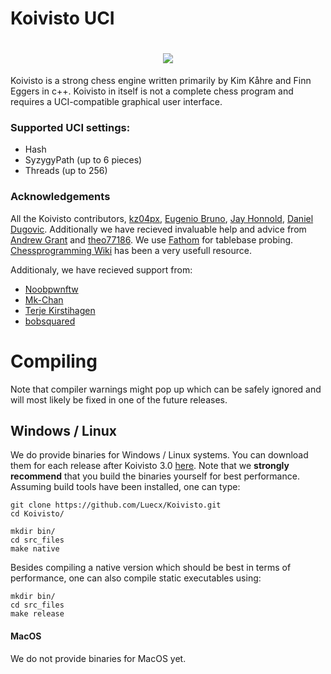 # Koivisto UCI

<h1 align="center">
 <img src="https://image.prntscr.com/image/bo9NE9KfRFGPIa_oGP-Q7Q.png" />
</h1>


Koivisto is a strong chess engine written primarily by Kim Kåhre and Finn Eggers in c++. Koivisto in itself is not a complete chess program and requires a UCI-compatible graphical user interface.

### Supported UCI settings:
- Hash
- SyzygyPath (up to 6 pieces)
- Threads (up to 256)

### Acknowledgements
All the Koivisto contributors, [kz04px](https://github.com/kz04px), [Eugenio Bruno](https://github.com/Eugenio-Bruno), [Jay Honnold](https://github.com/jhonnold), [Daniel Dugovic](https://github.com/ddugovic). Additionally we have recieved invaluable help and advice from [Andrew Grant](https://github.com/AndyGrant/Ethereal) and [theo77186](https://github.com/theo77186). We use [Fathom](https://github.com/jdart1/Fathom) for tablebase probing. [Chessprogramming Wiki](https://www.chessprogramming.org/Main_Page) has been a very usefull resource.

Additionaly, we have recieved support from:
- [Noobpwnftw](https://github.com/noobpwnftw)
- [Mk-Chan](https://github.com/Mk-Chan)
- [Terje Kirstihagen](https://github.com/TerjeKir)
- [bobsquared](https://github.com/bobsquared/Mr_Bob_Chess)




# Compiling


Note that compiler warnings might pop up which can be safely ignored and will most likely be fixed in 
one of the future releases.

## Windows / Linux


We do provide binaries for Windows / Linux systems. You can download them for each release after Koivisto 3.0 [here](https://github.com/Luecx/Koivisto/releases). 
Note that we **strongly recommend** that you build the binaries yourself for best performance.
Assuming build tools have been installed, one can type:

```
git clone https://github.com/Luecx/Koivisto.git
cd Koivisto/

mkdir bin/ 
cd src_files
make native
```

Besides compiling a native version which should be best in terms of performance, one can also compile static executables using:
```
mkdir bin/ 
cd src_files
make release
```

#### MacOS

We do not provide binaries for MacOS yet. 





